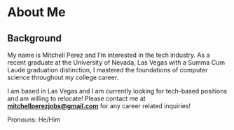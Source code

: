 # About Me
## Background
My name is Mitchell Perez and I’m interested in the tech industry. As a recent graduate at the University of Nevada, Las Vegas with a Summa Cum Laude graduation distinction, I mastered the foundations of computer science throughout my college career.

I am based in Las Vegas and I am currently looking for tech-based positions and am willing to relocate! Please contact me at **mitchellperezjobs@gmail.com** for any career related inquiries!

Pronouns: He/Him
